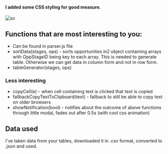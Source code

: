 #### I added some CSS styling for good measure.

![sc](https://i.imgur.com/uz2orjZ.png)

## Functions that are most interesting to you:

- Can be found in parser.js file
- sortData(stages, ops) - sorts opportunities in2 object containing arrays with OppStageID being key to each array. This is needed to generate table. Otherwise we can get data in column form and not in row form.
- tableGenerator(stages, ops)

### Less interesting

- copyCell(e) - when cell containing text is clicked that text is copied
- fallbackCopyTextToClipboard(text) - fallback to still be able to copy text on older browsers
- showNotification(bool) - notifies about the outcome of above functions through little modal, fades out after 0.5s (with cool css animation)

## Data used

I've taken data from your tables, downloaded it in .csv format, converted to .json and used.

